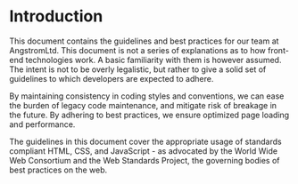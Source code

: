 # Introduction
This document contains the guidelines and best practices for our team at AngstromLtd. This document is not a series of explanations as to how front-end technologies work. A basic familiarity with them is however assumed. The intent is not to be overly legalistic, but rather to give a solid set of guidelines to which developers are expected to adhere.

By maintaining consistency in coding styles and conventions, we can ease the burden of legacy code maintenance, and mitigate risk of breakage in the future. By adhering to best practices, we ensure optimized page loading and performance.

 The guidelines in this document cover the appropriate usage of standards compliant HTML, CSS, and JavaScript - as advocated by the World Wide Web Consortium and the Web Standards Project, the governing bodies of best practices on the web.
